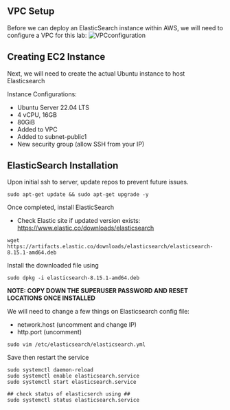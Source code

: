 ## VPC Setup
Before we can deploy an ElasticSearch instance within AWS, we will need to configure a VPC for this lab:
![VPCconfiguration](https://github.com/user-attachments/assets/8a2f2641-a0b0-4930-9596-e8063a55fdaa)

## Creating EC2 Instance

Next, we will need to create the actual Ubuntu instance to host Elasticsearch

Instance Configurations:
- Ubuntu Server 22.04 LTS
- 4 vCPU, 16GB
- 80GiB 
- Added to VPC
- Added to subnet-public1
- New security group (allow SSH from your IP)
## ElasticSearch Installation 

Upon initial ssh to server, update repos to prevent future issues. 

```shell 
sudo apt-get update && sudo apt-get upgrade -y
```

Once completed, install ElasticSearch
- Check Elastic site if updated version exists: https://www.elastic.co/downloads/elasticsearch
```shell
wget https://artifacts.elastic.co/downloads/elasticsearch/elasticsearch-8.15.1-amd64.deb
```

Install the downloaded file using

```shell 
sudo dpkg -i elasticsearch-8.15.1-amd64.deb
```

**NOTE: COPY DOWN THE SUPERUSER PASSWORD AND RESET LOCATIONS ONCE INSTALLED**

We will need to change a few things on Elasticsearch config file:
- network.host (uncomment and change IP)
- http.port (uncomment)
```shell
sudo vim /etc/elasticsearch/elasticsearch.yml
```

Save then restart the service
```shell
sudo systemctl daemon-reload
sudo systemctl enable elasticsearch.service
sudo systemctl start elasticsearch.service

## check status of elasticserch using ##
sudo systemctl status elasticsearch.service
```
